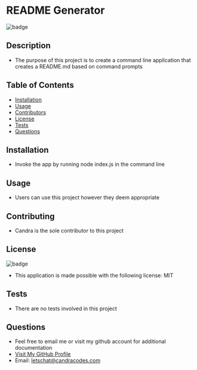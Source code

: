 # README Generator
![badge](https://img.shields.io/badge/license-MIT-brightgreen)

## Description
- The purpose of this project is to create a command line application that creates a README.md based on command prompts

## Table of Contents
- [Installation](#installation)
- [Usage](#usage)
- [Contributors](#contributing)
- [License](#license)
- [Tests](#tests)
- [Questions](#questions)

## Installation
- Invoke the app by running node index.js in the command line

## Usage
- Users can use this project however they deem appropriate

## Contributing
- Candra is the sole contributor to this project

## License
![badge](https://img.shields.io/badge/license-MIT-brightgreen)
- This application is made possible with the following license: MIT

## Tests
- There are no tests involved in this project

## Questions
- Feel free to email me or visit my github account for additional documentation
- [Visit My GitHub Profile](https://github.com/candracodes)
- Email: letschat@candracodes.com
        